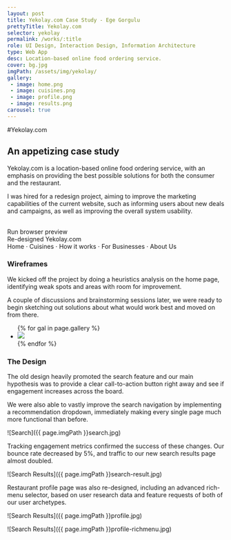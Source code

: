 ```yaml
---
layout: post
title: Yekolay.com Case Study - Ege Gorgulu
prettyTitle: Yekolay.com
selector: yekolay
permalink: /works/:title
role: UI Design, Interaction Design, Information Architecture
type: Web App
desc: Location-based online food ordering service.
cover: bg.jpg
imgPath: /assets/img/yekolay/
gallery:
 - image: home.png
 - image: cuisines.png
 - image: profile.png
 - image: results.png
carousel: true
---
```


#Yekolay.com

## An appetizing case study

Yekolay.com is a location-based online food ordering service, with an emphasis on providing the best possible solutions for both the consumer and the restaurant.

I was hired for a redesign project, aiming to improve the marketing capabilities of the current website, such as informing users about new deals and campaigns, as well as improving the overall system usability. 

<div class="browser viewer-cont">
	<div class="browser-init">
		<div class="vert-align">
			<i class="glyphicon glyphicon-hand-up"></i><br>
			Run browser preview
		</div>
	</div>
	<div class="browser-bar">
		<div class="browser-controls"></div>
		Re-designed Yekolay.com
	</div>
	<div class="browser-stage">
		<div class="scroll-to-top">
			<img src="{{ page.imgPath }}home.jpg" id="stage" alt="">
		</div>
	</div>
</div>
<div class="img-switcher">
	<a data-target="{{ page.imgPath }}home.jpg" class="active">Home</a>
	<span class="sep">&sdot;</span>
	<a data-target="{{ page.imgPath }}kitchens.jpg">Cuisines</a>
	<span class="sep">&sdot;</span>
	<a data-target="{{ page.imgPath }}how.jpg">How it works</a>
	<span class="sep">&sdot;</span>
	<a data-target="{{ page.imgPath }}business.jpg">For Businesses</a>
	<span class="sep">&sdot;</span>
	<a data-target="{{ page.imgPath }}about.jpg">About Us</a>
</div>

### Wireframes

We kicked off the project by doing a heuristics analysis on the home page, identifying weak spots and areas with room for improvement. 

A couple of discussions and brainstorming sessions later, we were ready to begin sketching out solutions about what would work best and moved on from there.

<ul class="gallery web list-unstyled">
{% for gal in page.gallery %}
<li class="col-sm-3 col-xs-6">
<a href="/assets/img/yekolay/wire/{{ gal.image }}" target="_blank"><img src="/assets/img/yekolay/wire/{{ gal.image }}"></a>
</li>
{% endfor %}
</ul>

### The Design

The old design heavily promoted the search feature and our main hypothesis was to provide a clear call-to-action button right away and see if engagement increases across the board.

We were also able to vastly improve the search navigation by implementing a recommendation dropdown, immediately making every single page much more functional than before. 

![Search]({{ page.imgPath }}search.jpg)

Tracking engagement metrics confirmed the success of these changes. Our bounce rate decreased by 5%, and traffic to our new search results page almost doubled. 

![Search Results]({{ page.imgPath }}search-result.jpg)

Restaurant profile page was also re-designed, including an advanced rich-menu selector, based on user research data and feature requests of both of our user archetypes.  

![Search Results]({{ page.imgPath }}profile.jpg)

![Search Results]({{ page.imgPath }}profile-richmenu.jpg)
